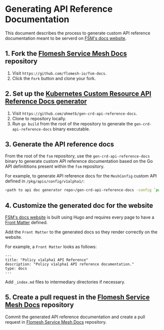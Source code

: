 # Generating API Reference Documentation

This document describes the process to generate custom API reference documentation meant to be serverd on [FSM's docs website](https://docs.flomesh.io/).

## 1. Fork the [Flomesh Service Mesh Docs](https://github.com/flomesh-io/fsm-docs) repository

1. Visit `https://github.com/flomesh-io/fsm-docs`.
1. Click the `Fork` button and clone your fork.

## 2. Set up the [Kubernetes Custom Resource API Reference Docs generator](https://github.com/ahmetb/gen-crd-api-reference-docs)

1. Visit `https://github.com/ahmetb/gen-crd-api-reference-docs`.
1. Clone to repository locally.
1. Run `go build` from the root of the repository to generate the `gen-crd-api-reference-docs` binary executable.

## 3. Generate the API reference docs

From the root of the `fsm` repository, use the `gen-crd-api-reference-docs` binary to generate custom API reference documentation based on the Go API definititions present within the `fsm` repository.

For example, to generate API reference docs for the `MeshConfig` custom API defined in `/pkg/apis/config/v1alpha1/`:
```bash
<path to api doc generator repo>/gen-crd-api-reference-docs -config `pwd`/docs/api_reference/config.json -api-dir "github.com/flomesh-io/fsm/pkg/apis/config/v1alpha1" -template-dir <full path to api doc generator repo>/template/ -out-file <path to fsm-docs repo>/content/docs/api_reference/config/v1alpha1.md
```

## 4. Customize the generated doc for the website

[FSM's docs website](https://docs.flomesh.io/) is built using Hugo and requires every page to have a [Front Matter](https://gohugo.io/content-management/front-matter/) defined.

Add the `Front Matter` to the generated docs so they render correctly on the website.

For example, a `Front Matter` looks as follows:
```
---
title: "Policy v1alpha1 API Reference"
description: "Policy v1alpha1 API reference documentation."
type: docs
---
```

Add `_index.md` files to intermediary directories if necessary.

## 5. Create a pull request in the [Flomesh Service Mesh Docs](https://github.com/flomesh-io/fsm-docs) repository

Commit the generated API reference documentation and create a pull request in [Flomesh Service Mesh Docs](https://github.com/flomesh-io/fsm-docs) repository.